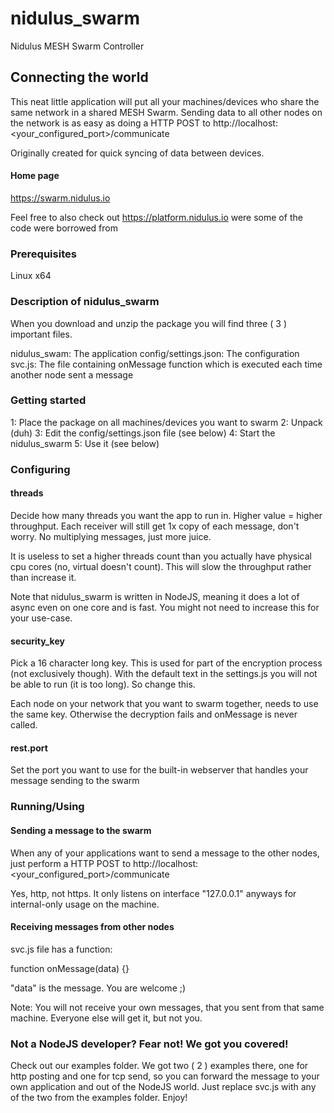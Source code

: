 # nidulus_swarm
Nidulus MESH Swarm Controller

## Connecting the world

This neat little application will put all your machines/devices who share the same network in a shared MESH Swarm.
Sending data to all other nodes on the network is as easy as doing a HTTP POST to
http://localhost:<your_configured_port>/communicate

Originally created for quick syncing of data between devices.

#### Home page

https://swarm.nidulus.io

Feel free to also check out https://platform.nidulus.io were some of the code were borrowed from

### Prerequisites
Linux x64

### Description of nidulus_swarm

When you download and unzip the package you will find three ( 3 ) important files.

nidulus_swam:         The application
config/settings.json: The configuration
svc.js:               The file containing onMessage function which is executed each time another node sent a message

### Getting started

1: Place the package on all machines/devices you want to swarm
2: Unpack (duh)
3: Edit the config/settings.json file (see below)
4: Start the nidulus_swarm
5: Use it (see below)

### Configuring

#### threads

Decide how many threads you want the app to run in. Higher value = higher throughput. Each receiver will still get 1x copy of each message, don't worry. No multiplying messages, just more juice.

It is useless to set a higher threads count than you actually have physical cpu cores (no, virtual doesn't count). This will slow the throughput rather than increase it.

Note that nidulus_swarm is written in NodeJS, meaning it does a lot of async even on one core and is fast. You might not need to increase this for your use-case.

#### security_key

Pick a 16 character long key. This is used for part of the encryption process (not exclusively though). With the default text in the settings.js you will not be able to run (it is too long). So change this.

Each node on your network that you want to swarm together, needs to use the same key. Otherwise the decryption fails and onMessage is never called.

#### rest.port

Set the port you want to use for the built-in webserver that handles your message sending to the swarm

### Running/Using

#### Sending a message to the swarm

When any of your applications want to send a message to the other nodes, just perform a HTTP POST to
http://localhost:<your_configured_port>/communicate

Yes, http, not https. It only listens on interface "127.0.0.1" anyways for internal-only usage on the machine.

#### Receiving messages from other nodes

svc.js file has a function:

function onMessage(data) {}

"data" is the message. You are welcome ;)

Note: You will not receive your own messages, that you sent from that same machine. Everyone else will get it, but not you.

### Not a NodeJS developer? Fear not! We got you covered!

Check out our examples folder. We got two ( 2 ) examples there, one for http posting and one for tcp send, so you can forward the message to your own application and out of the NodeJS world. Just replace svc.js with any of the two from the examples folder. Enjoy!
